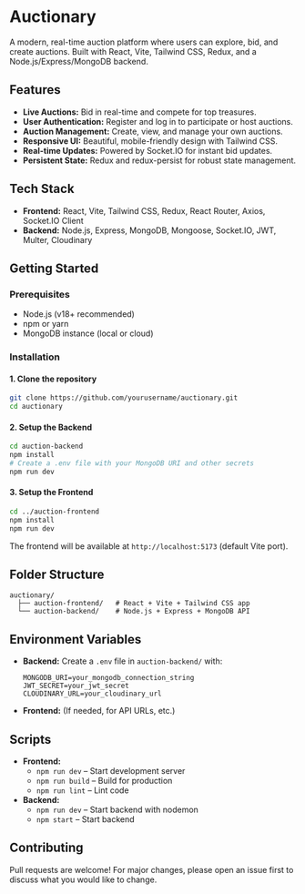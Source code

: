 # Auctionary

A modern, real-time auction platform where users can explore, bid, and create auctions. Built with React, Vite, Tailwind CSS, Redux, and a Node.js/Express/MongoDB backend.

## Features

- **Live Auctions:** Bid in real-time and compete for top treasures.
- **User Authentication:** Register and log in to participate or host auctions.
- **Auction Management:** Create, view, and manage your own auctions.
- **Responsive UI:** Beautiful, mobile-friendly design with Tailwind CSS.
- **Real-time Updates:** Powered by Socket.IO for instant bid updates.
- **Persistent State:** Redux and redux-persist for robust state management.

## Tech Stack

- **Frontend:** React, Vite, Tailwind CSS, Redux, React Router, Axios, Socket.IO Client
- **Backend:** Node.js, Express, MongoDB, Mongoose, Socket.IO, JWT, Multer, Cloudinary

## Getting Started

### Prerequisites

- Node.js (v18+ recommended)
- npm or yarn
- MongoDB instance (local or cloud)

### Installation

#### 1. Clone the repository

```bash
git clone https://github.com/yourusername/auctionary.git
cd auctionary
```

#### 2. Setup the Backend

```bash
cd auction-backend
npm install
# Create a .env file with your MongoDB URI and other secrets
npm run dev
```

#### 3. Setup the Frontend

```bash
cd ../auction-frontend
npm install
npm run dev
```

The frontend will be available at `http://localhost:5173` (default Vite port).

## Folder Structure

```
auctionary/
  ├── auction-frontend/   # React + Vite + Tailwind CSS app
  └── auction-backend/    # Node.js + Express + MongoDB API
```

## Environment Variables

- **Backend:** Create a `.env` file in `auction-backend/` with:
  ```
  MONGODB_URI=your_mongodb_connection_string
  JWT_SECRET=your_jwt_secret
  CLOUDINARY_URL=your_cloudinary_url
  ```
- **Frontend:** (If needed, for API URLs, etc.)

## Scripts

- **Frontend:**
  - `npm run dev` – Start development server
  - `npm run build` – Build for production
  - `npm run lint` – Lint code
- **Backend:**
  - `npm run dev` – Start backend with nodemon
  - `npm start` – Start backend

## Contributing

Pull requests are welcome! For major changes, please open an issue first to discuss what you would like to change.


